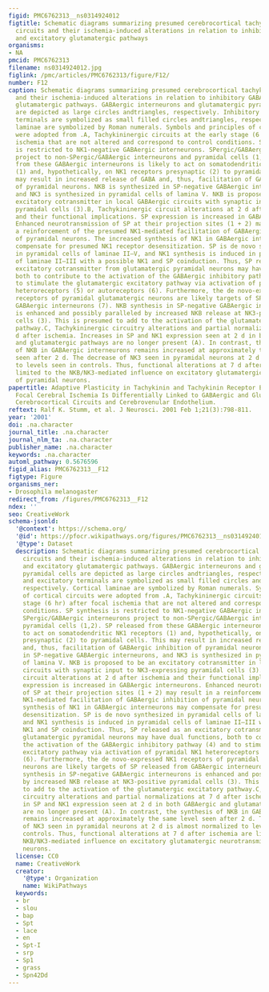 ```yaml
---
figid: PMC6762313__ns0314924012
figtitle: Schematic diagrams summarizing presumed cerebrocortical tachykininergic
  circuits and their ischemia-induced alterations in relation to inhibitory GABAergic
  and excitatory glutamatergic pathways
organisms:
- NA
pmcid: PMC6762313
filename: ns0314924012.jpg
figlink: /pmc/articles/PMC6762313/figure/F12/
number: F12
caption: Schematic diagrams summarizing presumed cerebrocortical tachykininergic circuits
  and their ischemia-induced alterations in relation to inhibitory GABAergic and excitatory
  glutamatergic pathways. GABAergic interneurons and glutamatergic pyramidal cells
  are depicted as large circles andtriangles, respectively. Inhibitory and excitatory
  terminals are symbolized as small filled circles andtriangles, respectively. Cortical
  laminae are symbolized by Roman numerals. Symbols and principles of cortical circuits
  were adopted from .A, Tachykininergic circuits at the early stage (6 hr) after focal
  ischemia that are not altered and correspond to control conditions. SP synthesis
  is restricted to NK1-negative GABAergic interneurons. SPergic/GABAergic interneurons
  project to non-SPergic/GABAergic interneurons and pyramidal cells (1,2). SP released
  from these GABAergic interneurons is likely to act on somatodendritic NK1 receptors
  (1) and, hypothetically, on NK1 receptors presynaptic (2) to pyramidal cells. This
  may result in increased release of GABA and, thus, facilitation of GABAergic inhibition
  of pyramidal neurons. NKB is synthesized in SP-negative GABAergic interneurons,
  and NK3 is synthesized in pyramidal cells of lamina V. NKB is proposed to be an
  excitatory cotransmitter in local GABAergic circuits with synaptic input to NK3-expressing
  pyramidal cells (3).B, Tachykininergic circuit alterations at 2 d after ischemia
  and their functional implications. SP expression is increased in GABAergic interneurons.
  Enhanced neurotransmission of SP at their projection sites (1 + 2) may result in
  a reinforcement of the presumed NK1-mediated facilitation of GABAergic inhibition
  of pyramidal neurons. The increased synthesis of NK1 in GABAergic interneurons may
  compensate for presumed NK1 receptor desensitization. SP is de novo synthesized
  in pyramidal cells of laminae II–V, and NK1 synthesis is induced in pyramidal cells
  of laminae II–III with a possible NK1 and SP coinduction. Thus, SP released as an
  excitatory cotransmitter from glutamatergic pyramidal neurons may have dual functions,
  both to contribute to the activation of the GABAergic inhibitory pathway (4) and
  to stimulate the glutamatergic excitatory pathway via activation of pyramidal NK1
  heteroreceptors (5) or autoreceptors (6). Furthermore, the de novo-expressed NK1
  receptors of pyramidal glutamatergic neurons are likely targets of SP released from
  GABAergic interneurons (7). NKB synthesis in SP-negative GABAergic interneurons
  is enhanced and possibly paralleled by increased NKB release at NK3-positive pyramidal
  cells (3). This is presumed to add to the activation of the glutamatergic excitatory
  pathway.C, Tachykininergic circuitry alterations and partial normalizations at 7
  d after ischemia. Increases in SP and NK1 expression seen at 2 d in both GABAergic
  and glutamatergic pathways are no longer present (A). In contrast, the synthesis
  of NKB in GABAergic interneurons remains increased at approximately the same level
  seen after 2 d. The decrease of NK3 seen in pyramidal neurons at 2 d is almost normalized
  to levels seen in controls. Thus, functional alterations at 7 d after ischemia are
  limited to the NKB/NK3-mediated influence on excitatory glutamatergic neurotransmission
  of pyramidal neurons.
papertitle: Adaptive Plasticity in Tachykinin and Tachykinin Receptor Expression after
  Focal Cerebral Ischemia Is Differentially Linked to GABAergic and Glutamatergic
  Cerebrocortical Circuits and Cerebrovenular Endothelium.
reftext: Ralf K. Stumm, et al. J Neurosci. 2001 Feb 1;21(3):798-811.
year: '2001'
doi: .na.character
journal_title: .na.character
journal_nlm_ta: .na.character
publisher_name: .na.character
keywords: .na.character
automl_pathway: 0.5676596
figid_alias: PMC6762313__F12
figtype: Figure
organisms_ner:
- Drosophila melanogaster
redirect_from: /figures/PMC6762313__F12
ndex: ''
seo: CreativeWork
schema-jsonld:
  '@context': https://schema.org/
  '@id': https://pfocr.wikipathways.org/figures/PMC6762313__ns0314924012.html
  '@type': Dataset
  description: Schematic diagrams summarizing presumed cerebrocortical tachykininergic
    circuits and their ischemia-induced alterations in relation to inhibitory GABAergic
    and excitatory glutamatergic pathways. GABAergic interneurons and glutamatergic
    pyramidal cells are depicted as large circles andtriangles, respectively. Inhibitory
    and excitatory terminals are symbolized as small filled circles andtriangles,
    respectively. Cortical laminae are symbolized by Roman numerals. Symbols and principles
    of cortical circuits were adopted from .A, Tachykininergic circuits at the early
    stage (6 hr) after focal ischemia that are not altered and correspond to control
    conditions. SP synthesis is restricted to NK1-negative GABAergic interneurons.
    SPergic/GABAergic interneurons project to non-SPergic/GABAergic interneurons and
    pyramidal cells (1,2). SP released from these GABAergic interneurons is likely
    to act on somatodendritic NK1 receptors (1) and, hypothetically, on NK1 receptors
    presynaptic (2) to pyramidal cells. This may result in increased release of GABA
    and, thus, facilitation of GABAergic inhibition of pyramidal neurons. NKB is synthesized
    in SP-negative GABAergic interneurons, and NK3 is synthesized in pyramidal cells
    of lamina V. NKB is proposed to be an excitatory cotransmitter in local GABAergic
    circuits with synaptic input to NK3-expressing pyramidal cells (3).B, Tachykininergic
    circuit alterations at 2 d after ischemia and their functional implications. SP
    expression is increased in GABAergic interneurons. Enhanced neurotransmission
    of SP at their projection sites (1 + 2) may result in a reinforcement of the presumed
    NK1-mediated facilitation of GABAergic inhibition of pyramidal neurons. The increased
    synthesis of NK1 in GABAergic interneurons may compensate for presumed NK1 receptor
    desensitization. SP is de novo synthesized in pyramidal cells of laminae II–V,
    and NK1 synthesis is induced in pyramidal cells of laminae II–III with a possible
    NK1 and SP coinduction. Thus, SP released as an excitatory cotransmitter from
    glutamatergic pyramidal neurons may have dual functions, both to contribute to
    the activation of the GABAergic inhibitory pathway (4) and to stimulate the glutamatergic
    excitatory pathway via activation of pyramidal NK1 heteroreceptors (5) or autoreceptors
    (6). Furthermore, the de novo-expressed NK1 receptors of pyramidal glutamatergic
    neurons are likely targets of SP released from GABAergic interneurons (7). NKB
    synthesis in SP-negative GABAergic interneurons is enhanced and possibly paralleled
    by increased NKB release at NK3-positive pyramidal cells (3). This is presumed
    to add to the activation of the glutamatergic excitatory pathway.C, Tachykininergic
    circuitry alterations and partial normalizations at 7 d after ischemia. Increases
    in SP and NK1 expression seen at 2 d in both GABAergic and glutamatergic pathways
    are no longer present (A). In contrast, the synthesis of NKB in GABAergic interneurons
    remains increased at approximately the same level seen after 2 d. The decrease
    of NK3 seen in pyramidal neurons at 2 d is almost normalized to levels seen in
    controls. Thus, functional alterations at 7 d after ischemia are limited to the
    NKB/NK3-mediated influence on excitatory glutamatergic neurotransmission of pyramidal
    neurons.
  license: CC0
  name: CreativeWork
  creator:
    '@type': Organization
    name: WikiPathways
  keywords:
  - br
  - slou
  - bap
  - Spt
  - lace
  - en
  - Spt-I
  - srp
  - Sp1
  - grass
  - Spn42Dd
---
```

